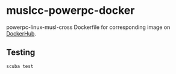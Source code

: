 # muslcc-powerpc-docker
powerpc-linux-musl-cross Dockerfile for corresponding image on
[DockerHub](https://hub.docker.com/repository/docker/matthewtingum/muslcc-powerpc).

## Testing

```sh
scuba test
```
